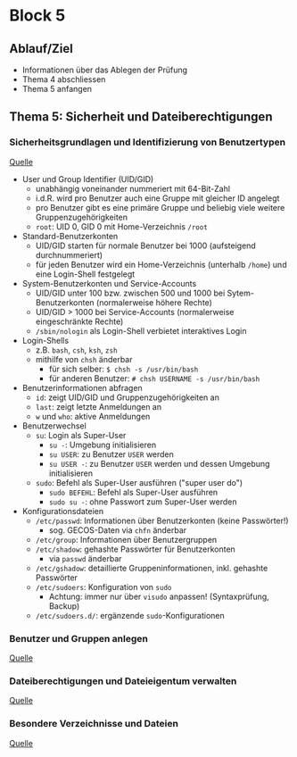 # Block 5

## Ablauf/Ziel

- Informationen über das Ablegen der Prüfung
- Thema 4 abschliessen
- Thema 5 anfangen

## Thema 5: Sicherheit und Dateiberechtigungen

### Sicherheitsgrundlagen und Identifizierung von Benutzertypen

[Quelle](https://learning.lpi.org/de/learning-materials/010-160/5/5.1/5.1_01/)

- User und Group Identifier (UID/GID)
    - unabhängig voneinander nummeriert mit 64-Bit-Zahl
    - i.d.R. wird pro Benutzer auch eine Gruppe mit gleicher ID angelegt
    - pro Benutzer gibt es eine primäre Gruppe und beliebig viele weitere Gruppenzugehörigkeiten
    - `root`: UID 0, GID 0 mit Home-Verzeichnis `/root`
- Standard-Benutzerkonten
    - UID/GID starten für normale Benutzer bei 1000 (aufsteigend durchnummeriert)
    - für jeden Benutzer wird ein Home-Verzeichnis (unterhalb `/home`) und eine Login-Shell festgelegt
- System-Benutzerkonten und Service-Accounts
    - UID/GID unter 100 bzw. zwischen 500 und 1000 bei Sytem-Benutzerkonten (normalerweise höhere Rechte)
    - UID/GID > 1000 bei Service-Accounts (normalerweise eingeschränkte Rechte)
    - `/sbin/nologin` als Login-Shell verbietet interaktives Login
- Login-Shells
    - z.B. `bash`, `csh`, `ksh`, `zsh`
    - mithilfe von `chsh` änderbar
        - für sich selber: `$ chsh -s /usr/bin/bash`
        - für anderen Benutzer: `# chsh USERNAME -s /usr/bin/bash`
- Benutzerinformationen abfragen
    - `id`: zeigt UID/GID und Gruppenzugehörigkeiten an
    - `last`: zeigt letzte Anmeldungen an
    - `w` und `who`: aktive Anmeldungen
- Benutzerwechsel
    - `su`: Login als Super-User
        - `su -`: Umgebung initialisieren
        - `su USER`: zu Benutzer `USER` werden
        - `su USER -`: zu Benutzer `USER` werden und dessen Umgebung initialisieren
    - `sudo`: Befehl als Super-User ausführen ("super user do")
        - `sudo BEFEHL`: Befehl als Super-User ausführen
        - `sudo su -`: ohne Passwort zum Super-User werden
- Konfigurationsdateien
    - `/etc/passwd`: Informationen über Benutzerkonten (keine Passwörter!)
        - sog. GECOS-Daten via `chfn` änderbar
    - `/etc/group`: Informationen über Benutzergruppen
    - `/etc/shadow`: gehashte Passwörter für Benutzerkonten
        - via `passwd` änderbar
    - `/etc/gshadow`: detaillierte Gruppeninformationen, inkl. gehashte Passwörter
    - `/etc/sudoers`: Konfiguration von `sudo`
        - Achtung: immer nur über `visudo` anpassen! (Syntaxprüfung, Backup)
    - `/etc/sudoers.d/`: ergänzende `sudo`-Konfigurationen

### Benutzer und Gruppen anlegen

[Quelle](https://learning.lpi.org/de/learning-materials/010-160/5/5.2/5.2_01/)

### Dateiberechtigungen und Dateieigentum verwalten

[Quelle](https://learning.lpi.org/de/learning-materials/010-160/5/5.3/5.3_01/)

### Besondere Verzeichnisse und Dateien

[Quelle](https://learning.lpi.org/de/learning-materials/010-160/5/5.4/5.4_01/)
